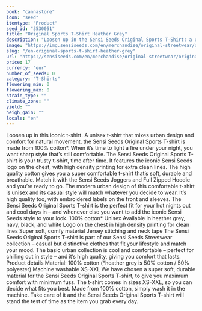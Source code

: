 ```yaml
---
book: "cannastore"
icon: "seed"
itemtype: "Product"
seed_id: "3530051"
title: "Original Sports T-Shirt Heather Grey"
description: "Loosen up in the Sensi Seeds Original Sports T-Shirt: a unisex t-shirt that mixes urban design and comfort for natural movement. Buy online now!"
image: "https://img.sensiseeds.com/en/merchandise/original-streetwear/original-sports-t-shirt-heather-grey-image.png"
slug: "/en-original-sports-t-shirt-heather-grey"
url: "https://sensiseeds.com/en/merchandise/original-streetwear/original-sports-t-shirt-heather-grey?a_aid=cannastore"
price: 17
currency: "eur"
number_of_seeds: 0
category: "T-Shirts"
flowering_min: 0
flowering_max: 0
strain_type: ""
climate_zone: ""
yield: ""
heigh_gain: ""
locale: "en"
---
```

Loosen up in this iconic t-shirt. A unisex t-shirt that mixes urban design and comfort for natural movement, the Sensi Seeds Original Sports T-shirt is made from 100% cotton*. When it’s time to light a fire under your night, you want sharp style that’s still comfortable. The Sensi Seeds Original Sports T-shirt is your trusty t-shirt, time after time. It features the iconic Sensi Seeds logo on the chest, with high density printing for extra clean lines. The high quality cotton gives you a super comfortable t-shirt that’s soft, durable and breathable. Match it with the Sensi Seeds Joggers and Full Zipped Hoodie and you’re ready to go. The modern urban design of this comfortable t-shirt is unisex and its casual style will match whatever you decide to wear. It’s high quality too, with embroidered labels on the front and sleeves. The Sensi Seeds Original Sports T-shirt is the perfect fit for your hot nights out and cool days in – and whenever else you want to add the iconic Sensi Seeds style to your look. 100% cotton* Unisex Available in heather grey, navy, black, and white Logo on the chest in high density printing for clean lines Super soft, comfy material Jersey stitching and neck tape The Sensi Seeds Original Sports T-shirt is part of our Sensi Seeds Streetwear collection – casual but distinctive clothes that fit your lifestyle and match your mood. The basic urban collection is cool and comfortable – perfect for chilling out in style – and it’s high quality, giving you comfort that lasts. Product details Material: 100% cotton (*heather grey is 50% cotton / 50% polyester) Machine washable XS-XXL We have chosen a super soft, durable material for the Sensi Seeds Original Sports T-shirt, to give you maximum comfort with minimum fuss. The t-shirt comes in sizes XS-XXL, so you can decide what fits you best. Made from 100% cotton, simply wash it in the machine. Take care of it and the Sensi Seeds Original Sports T-shirt will stand the test of time as the item you grab every day.
